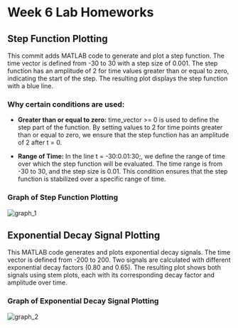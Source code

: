# Week 6 Lab Homeworks

## Step Function Plotting
This commit adds MATLAB code to generate and plot a step function. The time vector is defined from -30 to 30 with a step size of 0.001. The step function has an amplitude of 2 for time values greater than or equal to zero, indicating the start of the step. The resulting plot displays the step function with a blue line.

### Why certain conditions are used:

- **Greater than or equal to zero:** 
    time_vector >= 0 is used to define the step part of the function. By setting values to 2 for time points greater than or equal to zero, we ensure that the step function has an amplitude of 2 after t = 0.

- **Range of Time:**
In the line t = -30:0.01:30;, we define the range of time over which the step function will be evaluated. The time range is from -30 to 30, and the step size is 0.01. This condition ensures that the step function is stabilized over a specific range of time.

### Graph of Step Function Plotting
![graph_1](https://github.com/mehmetaytacaktan/MATLABExamples/assets/130919543/1b7c193e-2752-4068-9d03-b868e2a7c92f)

## Exponential Decay Signal Plotting
This MATLAB code generates and plots exponential decay signals. The time vector is defined from -200 to 200. Two signals are calculated with different exponential decay factors (0.80 and 0.65). The resulting plot shows both signals using stem plots, each with its corresponding decay factor and amplitude over time.

### Graph of Exponential Decay Signal Plotting
![graph_2](https://github.com/mehmetaytacaktan/MATLABExamples/assets/130919543/1ce5f360-41f4-4ebe-8d2a-c37e8535a937)
